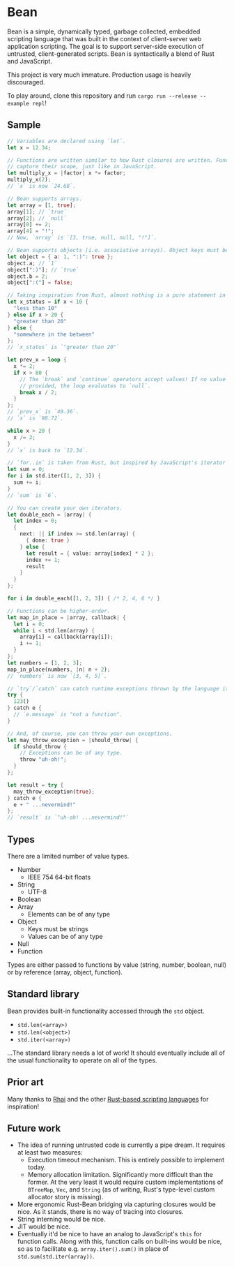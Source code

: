 # Bean

Bean is a simple, dynamically typed, garbage collected, embedded scripting language that was built in the context of client-server web application scripting. The goal is to support server-side execution of untrusted, client-generated scripts. Bean is syntactically a blend of Rust and JavaScript.

This project is very much immature. Production usage is heavily discouraged.

To play around, clone this repository and run `cargo run --release --example repl`!

## Sample

```rust
// Variables are declared using `let`.
let x = 12.34;

// Functions are written similar to how Rust closures are written. Functions
// capture their scope, just like in JavaScript.
let multiply_x = |factor| x *= factor;
multiply_x(2);
// `x` is now `24.68`.

// Bean supports arrays.
let array = [1, true];
array[1]; // `true`
array[2]; // `null`
array[0] += 2;
array[4] = "!";
// Now, `array` is `[3, true, null, null, "!"]`.

// Bean supports objects (i.e. associative arrays). Object keys must be strings.
let object = { a: 1, ":)": true };
object.a; // `1`
object[":)"]; // `true`
object.b = 2;
object[":("] = false;

// Taking inspiration from Rust, almost nothing is a pure statement in Bean.
let x_status = if x < 10 {
  "less than 10"
} else if x > 20 {
  "greater than 20"
} else {
  "somewhere in the between"
};
// `x_status` is `"greater than 20"`

let prev_x = loop {
  x *= 2;
  if x > 80 {
    // The `break` and `continue` operators accept values! If no value is
    // provided, the loop evaluates to `null`.
    break x / 2;
  }
};
// `prev_x` is `49.36`.
// `x` is `98.72`.

while x > 20 {
  x /= 2;
}
// `x` is back to `12.34`.

// `for..in` is taken from Rust, but inspired by JavaScript's iterator protocol.
let sum = 0;
for i in std.iter([1, 2, 3]) {
  sum += i;
}
// `sum` is `6`.

// You can create your own iterators.
let double_each = |array| {
  let index = 0;
  {
    next: || if index >= std.len(array) {
      { done: true }
    } else {
      let result = { value: array[index] * 2 };
      index += 1;
      result
    }
  }
};

for i in double_each([1, 2, 3]) { /* 2, 4, 6 */ }

// Functions can be higher-order.
let map_in_place = |array, callback| {
  let i = 0;
  while i < std.len(array) {
    array[i] = callback(array[i]);
    i += 1;
  }
};
let numbers = [1, 2, 3];
map_in_place(numbers, |n| n + 2);
// `numbers` is now `[3, 4, 5]`.

// `try`/`catch` can catch runtime exceptions thrown by the language itself.
try {
  123()
} catch e {
  // `e.message` is "not a function".
}

// And, of course, you can throw your own exceptions.
let may_throw_exception = |should_throw| {
  if should_throw {
    // Exceptions can be of any type.
    throw "uh-oh!";
  }
};

let result = try {
  may_throw_exception(true);
} catch e {
  e + " ...nevermind!"
};
// `result` is `"uh-oh! ...nevermind!"`
```

## Types

There are a limited number of value types.

* Number
  * IEEE 754 64-bit floats
* String
  * UTF-8
* Boolean
* Array
  * Elements can be of any type
* Object
  * Keys must be strings
  * Values can be of any type
* Null
* Function

Types are either passed to functions by value (string, number, boolean, null) or by reference (array, object, function).

## Standard library

Bean provides built-in functionality accessed through the `std` object.

* `std.len(<array>)`
* `std.len(<object>)`
* `std.iter(<array>)`

...The standard library needs a lot of work! It should eventually include all of the usual functionality to operate on all of the types.

## Prior art

Many thanks to [Rhai](https://github.com/jonathandturner/rhai) and the other [Rust-based scripting languages](https://github.com/rust-unofficial/awesome-rust#scripting) for inspiration!

## Future work

* The idea of running untrusted code is currently a pipe dream. It requires at least two measures:
  * Execution timeout mechanism. This is entirely possible to implement today.
  * Memory allocation limitation. Significantly more difficult than the former. At the very least it would require custom implementations of `BTreeMap`, `Vec`, and `String` (as of writing, Rust's type-level custom allocator story is missing).
* More ergonomic Rust-Bean bridging via capturing closures would be nice. As it stands, there is no way of tracing into closures.
* String interning would be nice.
* JIT would be nice.
* Eventually it'd be nice to have an analog to JavaScript's `this` for function calls. Along with this, function calls on built-ins would be nice, so as to facilitate e.g. `array.iter().sum()` in place of `std.sum(std.iter(array))`.
